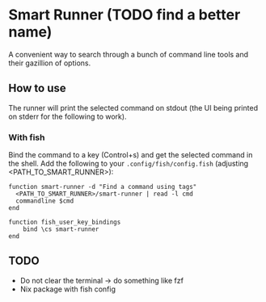 # Smart Runner (TODO find a better name)

A convenient way to search through a bunch of command line tools and their gazillion of options.


## How to use

The runner will print the selected command on stdout
(the UI being printed on stderr for the following to work).


### With fish

Bind the command to a key (Control+s) and get the selected command in the shell.
Add the following to your `.config/fish/config.fish` (adjusting <PATH_TO_SMART_RUNNER>):
```
function smart-runner -d "Find a command using tags"
  <PATH_TO_SMART_RUNNER>/smart-runner | read -l cmd
  commandline $cmd
end

function fish_user_key_bindings
    bind \cs smart-runner
end
```


## TODO

* Do not clear the terminal -> do something like fzf
* Nix package with fish config